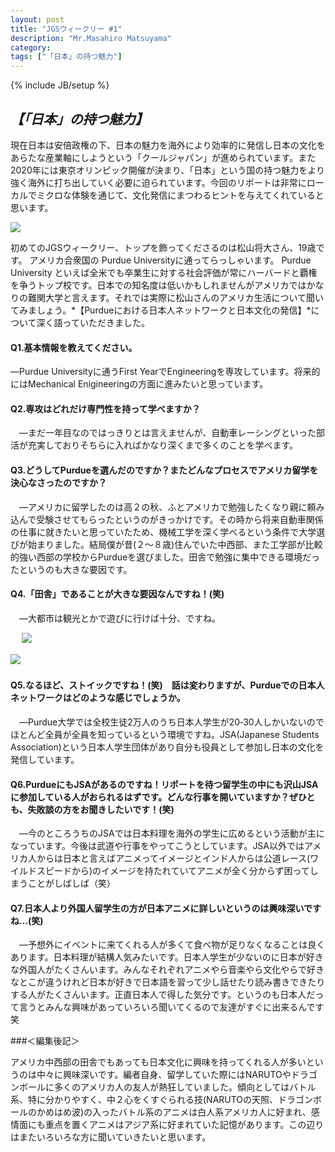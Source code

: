 ```yaml
---
layout: post
title: "JGSウィークリー #1"
description: "Mr.Masahiro Matsuyama"
category: 
tags: ["「日本」の持つ魅力"]
---
```

{% include JB/setup %}

## *【「日本」の持つ魅力】*現在日本は安倍政権の下、日本の魅力を海外により効率的に発信し日本の文化をあらたな産業軸にしようという「クールジャパン」が進められています。また2020年には東京オリンピック開催が決まり、「日本」という国の持つ魅力をより強く海外に打ち出していく必要に迫られています。今回のリポートは非常にローカルでミクロな体験を通じて、文化発信にまつわるヒントを与えてくれていると思います。
![]({{site.url}}/assets/uploads/matsuyama.png)初めてのJGSウィークリー、トップを飾ってくださるのは松山将大さん、19歳です。 アメリカ合衆国の Purdue Universityに通ってらっしゃいます。 Purdue University といえば全米でも卒業生に対する社会評価が常にハーバードと覇権を争うトップ校です。日本での知名度は低いかもしれませんがアメリカではかなりの難関大学と言えます。それでは実際に松山さんのアメリカ生活について聞いてみましょう。*【Purdueにおける日本人ネットワークと日本文化の発信】*について深く語っていただきました。#### Q1.基本情報を教えてください。―Purdue Universityに通うFirst YearでEngineeringを専攻しています。将来的にはMechanical Enigineeringの方面に進みたいと思っています。#### Q2.専攻はどれだけ専門性を持って学べますか？　―まだ一年目なのではっきりとは言えませんが、自動車レーシングといった部活が充実しておりそちらに入ればかなり深くまで多くのことを学べます。#### Q3.どうしてPurdueを選んだのですか？またどんなプロセスでアメリカ留学を決心なさったのですか？　―アメリカに留学したのは高２の秋、ふとアメリカで勉強したくなり親に頼み込んで受験させてもらったというのがきっかけです。その時から将来自動車関係の仕事に就きたいと思っていたため、機械工学を深く学べるという条件で大学選びが始まりました。結局僕が昔(２～８歳)住んでいた中西部、また工学部が比較的強い西部の学校からPurdueを選びました。田舎で勉強に集中できる環境だったというのも大きな要因です。#### Q4.「田舎」であることが大きな要因なんですね！(笑)　―大都市は観光とかで遊びに行けば十分、ですね。
　
![]({{site.url}}/assets/uploads/country.jpg)

![]({{site.url}}/assets/uploads/urban.jpg)　#### Q5.なるほど、ストイックですね！(笑)　話は変わりますが、Purdueでの日本人ネットワークはどのような感じでしょうか。　―Purdue大学では全校生徒2万人のうち日本人学生が20‐30人しかいないのでほとんど全員が全員を知っているという環境ですね。JSA(Japanese Students Association)という日本人学生団体があり自分も役員として参加し日本の文化を発信しています。#### Q6.PurdueにもJSAがあるのですね！リポートを待つ留学生の中にも沢山JSAに参加している人がおられるはずです。どんな行事を開いていますか？ぜひとも、失敗談の方をお聞きしたいです！(笑)　―今のところうちのJSAでは日本料理を海外の学生に広めるという活動が主になっています。今後は武道や行事をやってこうとしています。JSA以外ではアメリカ人からは日本と言えばアニメってイメージとインド人からは公道レース(ワイルドスピードから)のイメージを持たれていてアニメが全く分からず困ってしまうことがしばしば（笑）#### Q7.日本人より外国人留学生の方が日本アニメに詳しいというのは興味深いですね…(笑)　―予想外にイベントに来てくれる人が多くて食べ物が足りなくなることは良くあります。日本料理が結構人気みたいです。日本人学生が少ないのに日本が好きな外国人がたくさんいます。みんなそれぞれアニメやら音楽やら文化やらで好きなとこが違うけれど日本が好きで日本語を習って少し話せたり読み書きできたりする人がたくさんいます。正直日本人で得した気分です。というのも日本人だって言うとみんな興味があっていろいろ聞いてくるので友達がすぐに出来るんです笑###＜編集後記＞
アメリカ中西部の田舎でもあっても日本文化に興味を持ってくれる人が多いというのは中々に興味深いです。編者自身、留学していた際にはNARUTOやドラゴンボールに多くのアメリカ人の友人が熱狂していました。傾向としてはバトル系、特に分かりやすく、中２心をくすぐられる技(NARUTOの天照、ドラゴンボールのかめはめ波)の入ったバトル系のアニメは白人系アメリカ人に好まれ、感情面にも重点を置くアニメはアジア系に好まれていた記憶があります。この辺りはまたいろいろな方に聞いていきたいと思います。